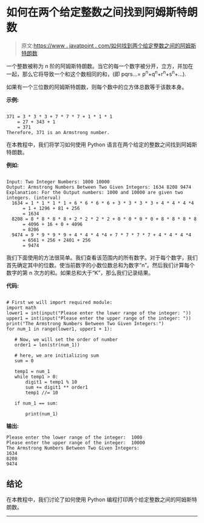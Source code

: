 # 如何在两个给定整数之间找到阿姆斯特朗数

> 原文:[https://www . javatpoint . com/如何找到两个给定整数之间的阿姆斯特朗数](https://www.javatpoint.com/how-to-find-armstrong-numbers-between-two-given-integers)

一个整数被称为 n 阶的阿姆斯特朗数。当它的每一个数字被分开，立方，并加在一起，那么它将导致一个和这个数相同的和，(即 pqrs...= p<sup>n</sup>+q<sup>n</sup>+r<sup>n</sup>+s<sup>n</sup>+...).

如果有一个三位数的阿姆斯特朗数，则每个数中的立方体总数等于该数本身。

**示例:**

```

371 = 3 * 3 * 3 + 7 * 7 * 7 + 1 * 1 * 1  
    = 27 + 343 + 1
    = 371        
Therefore, 371 is an Armstrong number.

```

在本教程中，我们将学习如何使用 Python 语言在两个给定的整数之间找到阿姆斯特朗数。

**例如:**

```

Input: Two Integer Numbers: 1000 10000
Output: Armstrong Numbers Between Two Given Integers: 1634 8208 9474
Explanation: For the Output numbers: 1000 and 10000 are given two integers. (interval)
  1634 = 1 * 1 * 1 * 1 + 6 * 6 * 6 * 6 + 3 * 3 * 3 * 3 + 4 * 4 * 4 *4  
      = 1 + 1296 + 81 + 256
      = 1634
  8208 = 8 * 8 * 8 * 8 + 2 * 2 * 2 * 2 + 0 * 0 * 0 * 0 + 8 * 8 * 8 * 8  
      = 4096 + 16 + 0 + 4096
      = 8206
  9474 = 9 * 9 * 9 * 9 + 4 * 4 * 4 *4 + 7 * 7 * 7 * 7 + 4 * 4 * 4 *4
      = 6561 + 256 + 2401 + 256 
      = 9474

```

我们下面使用的方法很简单。我们查看该范围内的所有数字。对于每个数字，我们首先确定其中的位数。使当前数字的小数位数总和为数字“n”。然后我们计算每个数字的第 n 次方的和。如果总和大于“K”，那么我们记录结果。

**代码:**

```

# First we will import required module:
import math
lower1 = int(input("Please enter the lower range of the integer: "))
upper1 = int(input("Please enter the upper range of the integer: "))
print("The Armstrong Numbers Between Two Given Integers:")
for num_1 in range(lower1, upper1 + 1):

   # Now, we will set the order of number
   order1 = len(str(num_1))

   # here, we are initializing sum
   sum = 0

   temp1 = num_1
   while temp1 > 0:
       digit1 = temp1 % 10
       sum += digit1 ** order1
       temp1 //= 10

   if num_1 == sum:

       print(num_1)

```

**输出:**

```
Please enter the lower range of the integer:  1000
Please enter the upper range of the integer:  10000
The Armstrong Numbers Between Two Given Integers:
1634
8208
9474

```

## 结论

在本教程中，我们讨论了如何使用 Python 编程打印两个给定整数之间的阿姆斯特朗数。

* * *